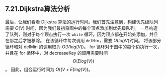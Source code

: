 

<!--
 * @version:
 * @Author:  StevenJokes https://github.com/StevenJokes
 * @Date: 2020-06-30 00:32:57
 * @LastEditors:  StevenJokes https://github.com/StevenJokes
 * @LastEditTime: 2020-06-30 10:49:06
 * @Description:
 * @TODO::
 * @Reference:
-->
## 7.21.Dijkstra算法分析

最后，让我们看看 Dijkstra 算法的运行时间。我们首先注意到，构建优先级队列需要 $O(V)$ 时间，因为我们最初将图中的每个顶点添加到优先级队列。 一旦构造了队列，则对于每个顶点执行一次 `while` 循环，因为顶点都在开始处添加，并且在那之后才被移除。 在该循环中每次调用 `delMin`，需要 $O(logV)$时间。 将该部分循环和对 delMin 的调用取为 $O(Vlog(V))$。 for 循环对于图中的每个边执行一次，并且在 for 循环中，对 decreaseKey 的调用需要时间 $$O(Elog(V))$$ 。 因此，组合运行时间为 $O((V + E)log(V))$。
